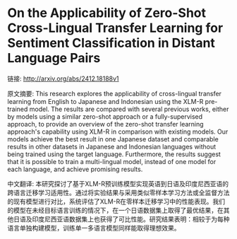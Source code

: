 # On the Applicability of Zero-Shot Cross-Lingual Transfer Learning for Sentiment Classification in Distant Language Pairs

链接: http://arxiv.org/abs/2412.18188v1

原文摘要:
This research explores the applicability of cross-lingual transfer learning
from English to Japanese and Indonesian using the XLM-R pre-trained model. The
results are compared with several previous works, either by models using a
similar zero-shot approach or a fully-supervised approach, to provide an
overview of the zero-shot transfer learning approach's capability using XLM-R
in comparison with existing models. Our models achieve the best result in one
Japanese dataset and comparable results in other datasets in Japanese and
Indonesian languages without being trained using the target language.
Furthermore, the results suggest that it is possible to train a multi-lingual
model, instead of one model for each language, and achieve promising results.

中文翻译:
本研究探讨了基于XLM-R预训练模型实现英语到日语及印度尼西亚语的跨语言迁移学习适用性。通过将实验结果与采用类似零样本学习方法或全监督方法的现有模型进行对比，系统评估了XLM-R在零样本迁移学习中的性能表现。我们的模型在未经目标语言训练的情况下，在一个日语数据集上取得了最优结果，在其他日语及印度尼西亚语数据集上也获得了可比性能。研究结果表明：相较于为每种语言单独构建模型，训练单一多语言模型同样能取得理想效果。
